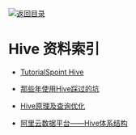 [![返回目录](https://parg.co/UGo)](https://parg.co/b4z) 


 


 


 




# Hive 资料索引

- [TutorialSpoint Hive](http://www.tutorialspoint.com/hive)

- [那些年使用Hive踩过的坑](https://yq.aliyun.com/articles/30988)

- [Hive原理及查询优化](http://mp.weixin.qq.com/s?__biz=MzI2MjE0MDUzNg==&mid=2652914310&idx=1&sn=4990335f0ec177c5e51af9a659f3aabe&scene=21#wechat_redirect)

- [阿里云数据平台——Hive体系结构](http://blog.csdn.net/zhoudaxia/article/details/8855937)
